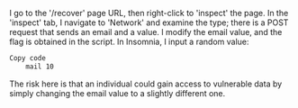 I go to the '/recover' page URL, then right-click to 'inspect' the page. In the 'inspect' tab, I navigate to 'Network' and examine the type; there is a POST request that sends an email and a value. I modify the email value, and the flag is obtained in the script. In Insomnia, I input a random value:

```markdown
Copy code
    mail 10
```
The risk here is that an individual could gain access to vulnerable data by simply changing the email value to a slightly different one.